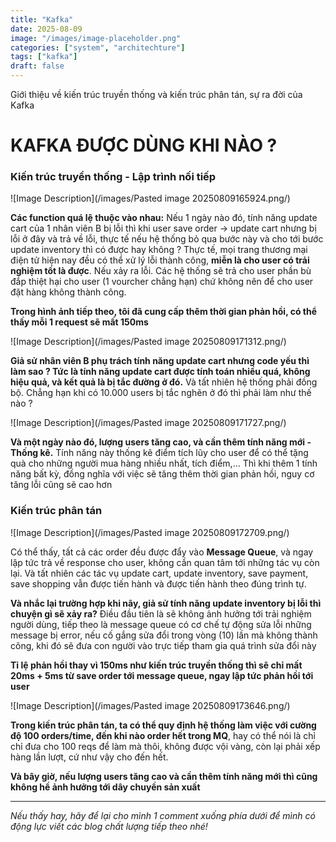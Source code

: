 ```yaml
---
title: "Kafka"
date: 2025-08-09
image: "/images/image-placeholder.png"
categories: ["system", "architechture"]
tags: ["kafka"]
draft: false
---
```


Giới thiệu về kiến trúc truyền thống và kiến trúc phân tán, sự ra đời của Kafka

<!--more-->

# KAFKA ĐƯỢC DÙNG KHI NÀO ?

### Kiến trúc truyền thống - Lập trình nối tiếp

![Image Description](/images/Pasted image 20250809165924.png/)

**Các function quá lệ thuộc vào nhau:** Nếu 1 ngày nào đó, tính năng update cart của 1 nhân viên B bị lỗi thì khi user save order -> update cart nhưng bị lỗi ở đây và trả về lỗi, thực tế nếu hệ thống bỏ qua bước này và cho tới bước update inventory thì có được hay không ? Thực tế, mọi trang thương mại điện tử hiện nay đều có thể xử lý lỗi thành công, **miễn là cho user có trải nghiệm tốt là được**. Nếu xảy ra lỗi. Các hệ thống sẽ trả cho user phần bù đắp thiệt hại cho user (1 vourcher chẳng hạn) chứ không nên để cho user đặt hàng không thành công.

**Trong hình ảnh tiếp theo, tôi đã cung cấp thêm thời gian phản hồi, có thể thấy mỗi 1 request sẽ mất 150ms**

![Image Description](/images/Pasted image 20250809171312.png/)

**Giả sử nhân viên B phụ trách tính năng update cart nhưng code yếu thì làm sao ? Tức là tính năng update cart được tính toán nhiều quá, không hiệu quả, và kết quả là bị tắc đường ở đó.** Và tất nhiên hệ thống phải đồng bộ. Chẳng hạn khi có 10.000 users bị tắc nghẽn ở đó thì phải làm như thế nào ?

![Image Description](/images/Pasted image 20250809171727.png/)

**Và một ngày nào đó, lượng users tăng cao, và cần thêm tính năng mới - Thống kê.** Tính năng này thống kê điểm tích lũy cho user để có thể tặng quà cho những người mua hàng nhiều nhất, tích điểm,... Thì khi thêm 1 tính năng bất kỳ, đồng nghĩa với việc sẽ tăng thêm thời gian phản hồi, nguy cơ tăng lỗi cũng sẽ cao hơn

### Kiến trúc phân tán

![Image Description](/images/Pasted image 20250809172709.png/)

Có thể thấy, tất cả các order đều được đẩy vào **Message Queue**, và ngay lập tức trả về response cho user, không cần quan tâm tới những tác vụ còn lại. Và tất nhiên các tác vụ update cart, update inventory, save payment, save shopping vẫn được tiến hành và được tiến hành theo đúng trình tự.

**Và nhắc lại trường hợp khi nãy, giả sử tính năng update inventory bị lỗi thì chuyện gì sẽ xảy ra?** Điều đầu tiên là sẽ không ảnh hưởng tới trải nghiệm người dùng, tiếp theo là message queue có cơ chế tự động sửa lỗi những message bị error, nếu cố gắng sửa đổi trong vòng (10) lần mà không thành công, khi đó sẽ đưa con người vào trực tiếp tham gia quá trình sửa đổi này

**Tỉ lệ phản hồi thay vì 150ms như kiến trúc truyền thống thì sẽ chỉ mất 20ms + 5ms từ save order tới message queue, ngay lập tức phản hồi tới user**

![Image Description](/images/Pasted image 20250809173646.png/)

**Trong kiến trúc phân tán, ta có thể quy định hệ thống làm việc với cường độ 100 orders/time, đến khi nào order hết trong MQ**, hay có thể nói là chỉ chỉ đưa cho 100 reqs để làm mà thôi, không được vội vàng, còn lại phải xếp hàng lần lượt, cứ như vậy cho đến hết.

**Và bây giờ, nếu lượng users tăng cao và cần thêm tính năng mới thì cũng không hề ảnh hưởng tới dây chuyền sản xuất**

---

_Nếu thấy hay, hãy để lại cho mình 1 comment xuống phía dưới để mình có động lực viết các blog chất lượng tiếp theo nhé!_
